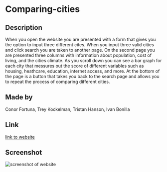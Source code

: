 # Comparing-cities

## Description

When you open the website you are presented with a form that gives you the option to input three different cites. When you input three valid cities and click search you are taken to another page. On the second page you are presented three columns with information about population, cost of living, and the cities climate. As you scroll down you can see a bar graph for each city that messures out the score of different variables such as housing, heathcare, education, internet access, and more. At the bottom of the page is a button that takes you back to the search page and allows you to repeat the process of comparing different cities. 

## Made by

Conor Fortuna, Trey Kockelman, Tristan Hanson, Ivan Bonilla

## Link 

<a href='https://ivabon.github.io/01-group-project/'>link to website </a>

## Screenshot 

![screenshot of website](../../../Downloads/ivabon.github.io_01-group-project_.png)






